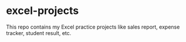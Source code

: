 # excel-projects
This repo contains my Excel practice projects like sales report, expense tracker, student result, etc.
